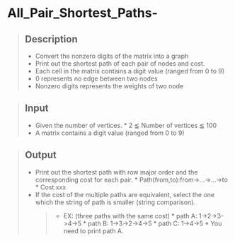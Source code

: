 # All_Pair_Shortest_Paths-
> ## Description
> * Convert the nonzero digits of the matrix into a graph
> * Print out the shortest path of each pair of nodes and cost.
> * Each cell in the matrix contains a digit value (ranged from 0 to 9)
> * 0 represents no edge between two nodes
> * Nonzero digits represents the weights of two node

> ## Input
> * Given the number of vertices.
     * 2 ≦ Number of vertices ≦ 100
> * A matrix contains a digit value (ranged from 0 to 9)

> ## Output
> * Print out the shortest path with row major order and the corresponding cost for each pair.
        * Path(from,to):from->...->...->to
        * Cost:xxx
> * If the cost of the multiple paths are equivalent, select the one which the string of path is smaller (string comparison). 
>   > * EX: (three paths with the same cost)
           * path A: 1->2->3->4->5
           * path B: 1->3->2->4->5
           * path C: 1->4->5
           * You need to print path A.

